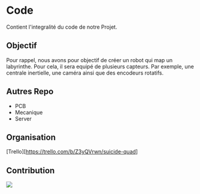 # Code 
 
Contient l'integralité du code de notre Projet.

## Objectif 
Pour rappel, nous avons pour objectif de créer un robot qui map un labyrinthe. Pour cela, il sera equipé de plusieurs capteurs. Par exemple, une centrale inertielle, une caméra ainsi que des encodeurs rotatifs. 


## Autres Repo 
- PCB
- Mecanique
- Server

## Organisation

[Trello][https://trello.com/b/Z3yQVrwn/suicide-quad]

## Contribution

<a href = "https://github.com/Tanu-N-Prabhu/Python/graphs/contributors">
  <img src = "https://contrib.rocks/image?repo = Suicide-Quad/Quad"/>
</a>

